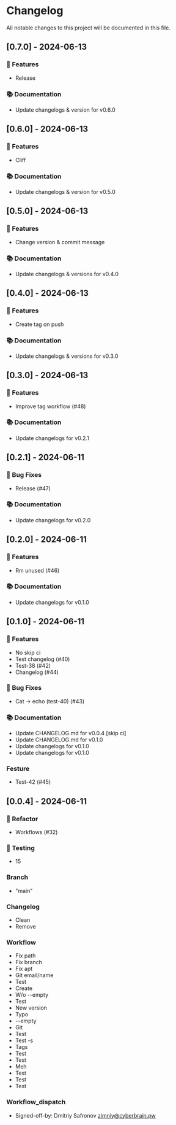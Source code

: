 # Changelog

All notable changes to this project will be documented in this file.

## [0.7.0] - 2024-06-13

### 🚀 Features

- Release

### 📚 Documentation

- Update changelogs & version for v0.6.0

## [0.6.0] - 2024-06-13

### 🚀 Features

- Cliff

### 📚 Documentation

- Update changelogs & version for v0.5.0

## [0.5.0] - 2024-06-13

### 🚀 Features

- Change version & commit message

### 📚 Documentation

- Update changelogs & versions for v0.4.0

## [0.4.0] - 2024-06-13

### 🚀 Features

- Create tag on push

### 📚 Documentation

- Update changelogs & versions for v0.3.0

## [0.3.0] - 2024-06-13

### 🚀 Features

- Improve tag workflow (#48)

### 📚 Documentation

- Update changelogs for v0.2.1

## [0.2.1] - 2024-06-11

### 🐛 Bug Fixes

- Release (#47)

### 📚 Documentation

- Update changelogs for v0.2.0

## [0.2.0] - 2024-06-11

### 🚀 Features

- Rm unused (#46)

### 📚 Documentation

- Update changelogs for v0.1.0

## [0.1.0] - 2024-06-11

### 🚀 Features

- No skip ci
- Test changelog (#40)
- Test-38 (#42)
- Changelog (#44)

### 🐛 Bug Fixes

- Cat -> echo (test-40) (#43)

### 📚 Documentation

- Update CHANGELOG.md for v0.0.4 [skip ci]
- Update CHANGELOG.md for v0.1.0
- Update changelogs for v0.1.0
- Update changelogs for v0.1.0

### Festure

- Test-42 (#45)

## [0.0.4] - 2024-06-11

### 🚜 Refactor

- Workflows (#32)

### 🧪 Testing

- 15

### Branch

- "main"

### Changelog

- Clean
- Remove

### Workflow

- Fix path
- Fix branch
- Fix apt
- Git email/name
- Test
- Create
- W/o --empty
- Test
- New version
- Typo
- --empty
- Git
- Test
- Test -s
- Tags
- Test
- Test
- Meh
- Test
- Test
- Test

### Workflow_dispatch

- Signed-off-by: Dmitriy Safronov <zimniy@cyberbrain.pw>

<!-- generated by git-cliff -->
